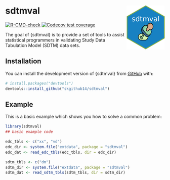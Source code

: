 
<!-- README.md is generated from README.Rmd. Please edit that file -->

# sdtmval <a href="https://skgithub14.github.io/sdtmval/"><img src="man/figures/logo.png" align="right" height="139" alt="sdtmval website" /></a>

<!-- badges: start -->

[![R-CMD-check](https://github.com/skgithub14/sdtmval/actions/workflows/R-CMD-check.yaml/badge.svg)](https://github.com/skgithub14/sdtmval/actions/workflows/R-CMD-check.yaml)
[![Codecov test
coverage](https://codecov.io/gh/skgithub14/sdtmval/branch/master/graph/badge.svg)](https://app.codecov.io/gh/skgithub14/sdtmval?branch=master)
<!-- badges: end -->

The goal of {sdtmval} is to provide a set of tools to assist statistical
programmers in validating Study Data Tabulation Model (SDTM) data sets.

## Installation

You can install the development version of {sdtmval} from
[GitHub](https://github.com/) with:

``` r
# install.packages("devtools")
devtools::install_github("skgithub14/sdtmval")
```

## Example

This is a basic example which shows you how to solve a common problem:

``` r
library(sdtmval)
## basic example code
```

``` r
edc_tbls <- c("xx", "vd")
edc_dir <- system.file("extdata", package = "sdtmval")
edc_dat <- read_edc_tbls(edc_tbls, dir = edc_dir)
```

``` r
sdtm_tbls <- c("dm")
sdtm_dir <- system.file("extdata", package = "sdtmval")
sdtm_dat <- read_sdtm_tbls(sdtm_tbls, dir = sdtm_dir)
```
